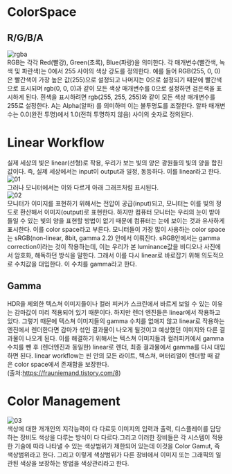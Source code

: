 # ColorSpace
## R/G/B/A
![rgba](https://user-images.githubusercontent.com/112813981/206619964-5a8da47a-b729-4e8d-a7c0-f84d7874c0a1.jpg)
<br/>RGB는 각각 Red(빨강), Green(초록), Blue(파랑)을 의미한다. 각 매개변수(빨간색, 녹색 및 파란색)는 0에서 255 사이의 색상 강도를 정의한다.
예를 들어 RGB(255, 0, 0)은 빨간색이 가장 높은 값(255)으로 설정되고 나머지는 0으로 설정되기 때문에 빨간색으로 표시되며 rgb(0, 0, 0)과 같이 모든 색상 매개변수를 0으로 설정하면 검은색을 표시하게 된다. 흰색을 표시하려면 rgb(255, 255, 255)와 같이 모든 색상 매개변수를 255로 설정한다. A는 Alpha(알파) 를 의미하며 이는 불투명도를 조절한다. 알파 매개변수는 0.0(완전 투명)에서 1.0(전혀 투명하지 않음) 사이의 숫자로 정의된다.

# Linear Workflow
실제 세상의 빛은 linear(선형)로 작용, 우리가 보는 빛의 양은 광원들의 빛의 양을 합친 값이다. 즉, 실제 세상에서는 input이 output과 일정, 동등하다. 이를 linear라고 한다.
<br/>![01](https://user-images.githubusercontent.com/112813981/206621133-5875b5e3-0b39-479f-9af1-c0271cb6028b.jpg)
<br/>그러나 모니터에서는 이와 다르게 아래 그래프처럼 표시된다.
<br/>![02](https://user-images.githubusercontent.com/112813981/206621220-b517f7b4-2de4-42c4-b97a-379dc53e7979.jpg)
<br/>모니터가 이미지를 표현하기 위해서는 전압이 공급(input)되고, 모니터는 이를 빛의 정도로 환산해서 이미지(output)로 표현한다. 하지만 컴퓨터 모니터는 우리의 눈이 받아들일 수 있는 빛의 양을 표현할 방법이 없기 때문에 컴퓨터는 눈에 보이는 것과 유사하게 표시한다. 이를 color space라고 부른다.
모니터들이 가장 많이 사용하는 color space는 sRGB(non-linear, 8bit, gamma 2.2) 안에서 이뤄진다. sRGB안에서는 gamma correction이라는 것이 작용하는데, 이는 우리가 본 luminance값을 비디오나 사진에서 암호화, 해독하던 방식을 말한다. 그래서 이를 다시 linear로 바로잡기 위해 의도적으로 수치값을 대입한다. 이 수치를 gamma라고 한다.
## Gamma
HDR을 제외한 텍스쳐 이미지들이나 컬러 피커가 스크린에서 바르게 보일 수 있는 이유는 감마값이 미리 적용되어 있기 때문이다. 하지만 렌더 엔진들은 linear에서 작용하고 있다. 그렇기 때문에 텍스쳐 이미지들의 gamma 수치를 없애지 않고 linear로 작용하는 엔진에서 렌더한다면 감마가 섞인 결과물이 나오게 될것이고 예상했던 이미지와 다른 결과물이 나오게 된다. 이를 해결하기 위해서는 텍스쳐 이미지들과 컬러피커에서 gamma 수치를 뺀 후 (렌더엔진과 동일한) linear로 렌더, 최종 결과물에서 gamma를 다시 대입하면 된다. linear workflow는 씬 안의 모든 라이트, 텍스쳐, 머터리얼이 렌더할 때 같은 color space에서 존재함을 보장한다.
<br/>(출처:https://frauniemand.tistory.com/8)

# Color Management
![03](https://user-images.githubusercontent.com/112813981/206623211-533f233c-c028-4c35-8c1d-8c253b4da395.jpg)
<br/>색상에 대한 개개인의 지각능력이 다 다르듯 이미지의 입력과 출력, 디스플레이를 담당하는 장비도 색상을 다루는 방식이 다 다르다.그리고 이러한 장비들은 각 시스템이 적용한 기술에 따라 나타낼 수 있는 색상범위가 제한되어 있는데 이것을 Color Gamut, 즉 색상범위라고 한다. 그리고 이렇게 색상범위가 다른 장비에서 이미지 또는 그래픽의 일관된 색상을 보장하는 방법을 색상관리라고 한다. 


